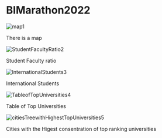 # BIMarathon2022


![map1](https://user-images.githubusercontent.com/100398432/166396747-f0b99daf-b826-41fa-851e-e3d73e9f9a54.JPG)

There is a map

![StudentFacultyRatio2](https://user-images.githubusercontent.com/100398432/166396803-b6c0d7a8-1777-43d8-8f9e-e50ac5b46216.JPG)

Student Faculty ratio 

![InternationalStudents3](https://user-images.githubusercontent.com/100398432/166396808-2ab449cb-3f29-4f86-9b59-38cb08c2681d.JPG)

International Students 

![TableofTopUniversities4](https://user-images.githubusercontent.com/100398432/166396812-311dc49d-bd90-421d-8065-1cabb44b29f8.JPG)


Table of Top Universities


![citiesTreewithHighestTopUniversities5](https://user-images.githubusercontent.com/100398432/166396818-53c7e4c5-1b59-4bf5-9f86-6eb37fff00fa.JPG)

Cities with the Higest consentration of top ranking universities

